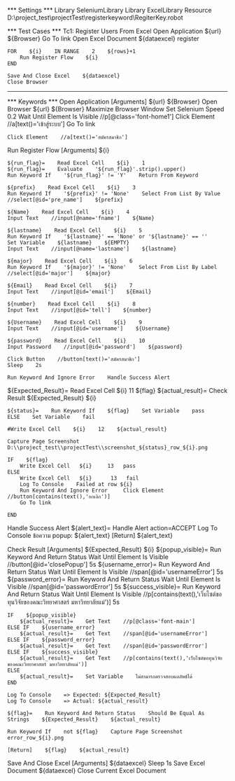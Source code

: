 *** Settings ***
Library    SeleniumLibrary
Library    ExcelLibrary
Resource    D:\\project_test\\projectTest\\registerkeyword\\RegiterKey.robot

*** Test Cases ***
Tc1: Register Users From Excel
    Open Application    ${url}    ${Browser}
    Go To link
    Open Excel Document    ${dataexcel}    register

    FOR    ${i}    IN RANGE    2    ${rows}+1
        Run Register Flow    ${i}
    END

    Save And Close Excel    ${dataexcel}
    Close Browser
----------------------------------------
*** Keywords ***
Open Application
    [Arguments]    ${url}    ${Browser}
    Open Browser    ${url}    ${Browser}
    Maximize Browser Window
    Set Selenium Speed    0.2
    Wait Until Element Is Visible    //p[@class='font-home1']
    Click Element    //a[text()='เข้าสู่ระบบ']
Go To link
    
    Click Element    //a[text()='สมัครสมาชิก']

Run Register Flow
    [Arguments]    ${i}
    
    ${run_flag}=    Read Excel Cell    ${i}    1    
    ${run_flag}=    Evaluate    '${run_flag}'.strip().upper()
    Run Keyword If    '${run_flag}' != 'Y'    Return From Keyword

    ${prefix}    Read Excel Cell    ${i}    3
    Run Keyword If    '${prefix}' != 'None'    Select From List By Value    //select[@id='pre_name']    ${prefix}

    ${Name}    Read Excel Cell    ${i}    4
    Input Text    //input[@name='fname']    ${Name}

    ${lastname}    Read Excel Cell    ${i}    5
    Run Keyword If    '${lastname}' == 'None' or '${lastname}' == ''    Set Variable    ${lastname}    ${EMPTY}
    Input Text    //input[@name='lastname']    ${lastname}

    ${major}    Read Excel Cell    ${i}    6
    Run Keyword If    '${major}' != 'None'    Select From List By Label    //select[@id='major']    ${major}

    ${Email}    Read Excel Cell    ${i}    7
    Input Text    //input[@id='email']    ${Email}

    ${number}    Read Excel Cell    ${i}    8
    Input Text    //input[@id='tell']    ${number}

    ${Username}    Read Excel Cell    ${i}    9
    Input Text    //input[@id='username']    ${Username}

    ${password}    Read Excel Cell    ${i}    10
    Input Password    //input[@id='password']    ${password}

    Click Button    //button[text()='สมัครสมาชิก']
    Sleep    2s

    Run Keyword And Ignore Error    Handle Success Alert

   ${Expected_Result}=    Read Excel Cell    ${i}      11
    ${flag}    ${actual_result}=    Check Result    ${Expected_Result}    ${i}

    ${status}=    Run Keyword If    ${flag}    Set Variable    pass    ELSE    Set Variable    fail

    #Write Excel Cell    ${i}    12    ${actual_result}

    Capture Page Screenshot    D:\\project_test\\projectTest\\screenshot_${status}_row_${i}.png
    
    IF    ${flag}
        Write Excel Cell   ${i}     13   pass
    ELSE
        Write Excel Cell   ${i}      13   fail
        Log To Console    Failed at row ${i}   
        Run Keyword And Ignore Error     Click Element    //button[contains(text(),'ยกเลิก')]
        Go To link

    END

Handle Success Alert
    ${alert_text}=    Handle Alert    action=ACCEPT
    Log To Console    ข้อความ popup: ${alert_text}
    [Return]    ${alert_text}


Check Result
    [Arguments]    ${Expected_Result}    ${i}
    ${popup_visible}=     Run Keyword And Return Status    Wait Until Element Is Visible    //button[@id='closePopup']    5s
    ${username_error}=    Run Keyword And Return Status    Wait Until Element Is Visible    //span[@id='usernameError']    5s
    ${password_error}=    Run Keyword And Return Status    Wait Until Element Is Visible    //span[@id='passwordError']    5s
    ${success_visible}=   Run Keyword And Return Status    Wait Until Element Is Visible    //p[contains(text(),'เว็บไซต์ขอทุนวิจัยของคณะวิทยาศาสตร์ มหาวิทยาลัยแม่')]    5s

    IF    ${popup_visible}
        ${actual_result}=    Get Text    //p[@class='font-main']
    ELSE IF    ${username_error}
        ${actual_result}=    Get Text    //span[@id='usernameError']
    ELSE IF    ${password_error}
        ${actual_result}=    Get Text    //span[@id='passwordError']
    ELSE IF    ${success_visible}
        ${actual_result}=    Get Text    //p[contains(text(),'เว็บไซต์ขอทุนวิจัยของคณะวิทยาศาสตร์ มหาวิทยาลัยแม่')]
    ELSE
        ${actual_result}=    Set Variable    ไม่สามารถตรวจสอบผลลัพธ์ได้
    END

    Log To Console    => Expected: ${Expected_Result}
    Log To Console    => Actual: ${actual_result}

    ${flag}=    Run Keyword And Return Status    Should Be Equal As Strings    ${Expected_Result}    ${actual_result}

    Run Keyword If    not ${flag}    Capture Page Screenshot    error_row_${i}.png

    [Return]    ${flag}    ${actual_result}

Save And Close Excel
    [Arguments]    ${dataexcel}
    Sleep    1s
    Save Excel Document    ${dataexcel}
    Close Current Excel Document
